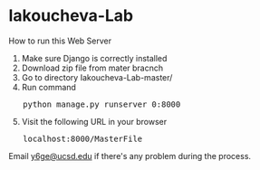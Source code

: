 # Iakoucheva-Lab
How to run this Web Server
1. Make sure Django is correctly installed
2. Download zip file from mater bracnch
3. Go to directory Iakoucheva-Lab-master/
4. Run command
<pre>	python manage.py runserver 0:8000 </pre>
5. Visit the following URL in your browser
<pre>	localhost:8000/MasterFile </pre>

Email y6ge@ucsd.edu if there's any problem during the process.

